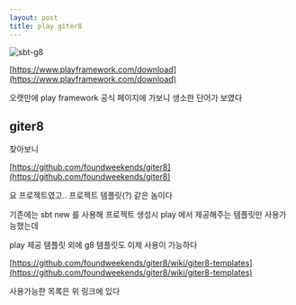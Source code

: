 ```yaml
---
layout: post
title: play giter8 
---
```


![sbt-g8]({{site.baseurl}}/images/play-g8/play-g8.png)

[https://www.playframework.com/download](https://www.playframework.com/download)

오랫만에 play framework 공식 페이지에 가보니 생소한 단어가 보였다

## giter8

찾아보니 

[https://github.com/foundweekends/giter8](https://github.com/foundweekends/giter8)

요 프로젝트였고.. 프로젝트 템플릿(?) 같은 놈이다

기존에는 sbt new 를 사용해 프로젝트 생성시 play 에서 제공해주는 템플릿만 사용가능했는데

play 제공 템플릿 외에 g8 템플릿도 이제 사용이 가능하다

[https://github.com/foundweekends/giter8/wiki/giter8-templates](https://github.com/foundweekends/giter8/wiki/giter8-templates)

사용가능한 목록은 위 링크에 있다

